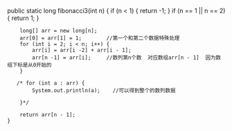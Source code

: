public static long fibonacci3(int n) {
        if (n < 1) {
            return -1;
        }
        if (n == 1 || n == 2) {
            return 1;
        }

        long[] arr = new long[n];
        arr[0] = arr[1] = 1;		//第一个和第二个数据特殊处理
        for (int i = 2; i < n; i++) {		
            arr[i] = arr[i -2] + arr[i - 1];
            arr[n -1] = arr[i];		//数列第n个数  对应数组arr[n - 1]  因为数组下标是从0开始的
        }

       /* for (int a : arr) {
            System.out.println(a);    //可以得到整个的数列数据

        }*/

        return arr[n - 1];
    }